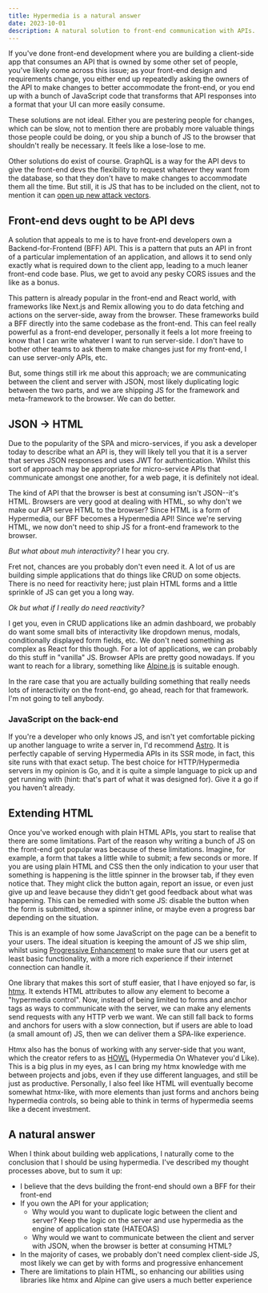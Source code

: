```yaml
---
title: Hypermedia is a natural answer
date: 2023-10-01
description: A natural solution to front-end communication with APIs.
---
```


If you've done front-end development where you are building a client-side app that consumes an API that is owned by some other set of people, you've likely come across this issue; as your front-end design and requirements change, you either end up repeatedly asking the owners of the API to make changes to better accommodate the front-end, or you end up with a bunch of JavaScript code that transforms that API responses into a format that your UI can more easily consume.

These solutions are not ideal. Either you are pestering people for changes, which can be slow, not to mention there are probably more valuable things those people could be doing, or you ship a bunch of JS to the browser that shouldn't really be necessary. It feels like a lose-lose to me.

Other solutions do exist of course. GraphQL is a way for the API devs to give the front-end devs the flexibility to request whatever they want from the database, so that they don't have to make changes to accommodate them all the time. But still, it is JS that has to be included on the client, not to mention it can [open up new attack vectors](https://intercoolerjs.org/2016/02/17/api-churn-vs-security.html#the-problem-with-the-solution).

## Front-end devs ought to be API devs

A solution that appeals to me is to have front-end developers own a Backend-for-Frontend (BFF) API. This is a pattern that puts an API in front of a particular implementation of an application, and allows it to send only exactly what is required down to the client app, leading to a much leaner front-end code base. Plus, we get to avoid any pesky CORS issues and the like as a bonus.

This pattern is already popular in the front-end and React world, with frameworks like Next.js and Remix allowing you to do data fetching and actions on the server-side, away from the browser. These frameworks build a BFF directly into the same codebase as the front-end. This can feel really powerful as a front-end developer, personally it feels a lot more freeing to know that I can write whatever I want to run server-side. I don't have to bother other teams to ask them to make changes just for my front-end, I can use server-only APIs, etc.

But, some things still irk me about this approach; we are communicating between the client and server with JSON, most likely duplicating logic between the two parts, and we are shipping JS for the framework and meta-framework to the browser. We can do better.

## JSON -> HTML

Due to the popularity of the SPA and micro-services, if you ask a developer today to describe what an API is, they will likely tell you that it is a server that serves JSON responses and uses JWT for authentication. Whilst this sort of approach may be appropriate for micro-service APIs that communicate amongst one another, for a web page, it is definitely not ideal.

The kind of API that the browser is best at consuming isn't JSON--it's HTML. Browsers are very good at dealing with HTML, so why don't we make our API serve HTML to the browser? Since HTML is a form of Hypermedia, our BFF becomes a Hypermedia API! Since we're serving HTML, we now don't need to ship JS for a front-end framework to the browser.

_But what about muh interactivity?_ I hear you cry.

Fret not, chances are you probably don't even need it. A lot of us are building simple applications that do things like CRUD on some objects. There is no need for reactivity here; just plain HTML forms and a little sprinkle of JS can get you a long way.

_Ok but what if I really do need reactivity?_

I get you, even in CRUD applications like an admin dashboard, we probably do want some small bits of interactivity like dropdown menus, modals, conditionally displayed form fields, etc. We don't need something as complex as React for this though. For a lot of applications, we can probably do this stuff in "vanilla" JS. Browser APIs are pretty good nowadays. If you want to reach for a library, something like [Alpine.js](https://alpinejs.dev) is suitable enough.

In the rare case that you are actually building something that really needs lots of interactivity on the front-end, go ahead, reach for that framework. I'm not going to tell anybody.

### JavaScript on the back-end

If you're a developer who only knows JS, and isn't yet comfortable picking up another language to write a server in, I'd recommend [Astro](https://astro.build). It is perfectly capable of serving Hypermedia APIs in its SSR mode, in fact, this site runs with that exact setup. The best choice for HTTP/Hypermedia servers in my opinion is Go, and it is quite a simple language to pick up and get running with (hint: that's part of what it was designed for). Give it a go if you haven't already.

## Extending HTML

Once you've worked enough with plain HTML APIs, you start to realise that there are some limitations. Part of the reason why writing a bunch of JS on the front-end got popular was because of these limitations. Imagine, for example, a form that takes a little while to submit; a few seconds or more. If you are using plain HTML and CSS then the only indication to your user that something is happening is the little spinner in the browser tab, if they even notice that. They might click the button again, report an issue, or even just give up and leave because they didn't get good feedback about what was happening. This can be remedied with some JS: disable the button when the form is submitted, show a spinner inline, or maybe even a progress bar depending on the situation.

This is an example of how some JavaScript on the page can be a benefit to your users. The ideal situation is keeping the amount of JS we ship slim, whilst using [Progressive Enhancement](https://en.wikipedia.org/wiki/Progressive_enhancement) to make sure that our users get at least basic functionality, with a more rich experience if their internet connection can handle it.

One library that makes this sort of stuff easier, that I have enjoyed so far, is [htmx](https://htmx.org). It extends HTML attributes to allow any element to become a "hypermedia control". Now, instead of being limited to forms and anchor tags as ways to communicate with the server, we can make any elements send requests with any HTTP verb we want. We can still fall back to forms and anchors for users with a slow connection, but if users are able to load (a small amount of) JS, then we can deliver them a SPA-like experience.

Htmx also has the bonus of working with any server-side that you want, which the creator refers to as [HOWL](https://htmx.org/essays/hypermedia-on-whatever-youd-like/) (Hypermedia On Whatever you'd Like). This is a big plus in my eyes, as I can bring my htmx knowledge with me between projects and jobs, even if they use different languages, and still be just as productive. Personally, I also feel like HTML will eventually become somewhat htmx-like, with more elements than just forms and anchors being hypermedia controls, so being able to think in terms of hypermedia seems like a decent investment.

## A natural answer

When I think about building web applications, I naturally come to the conclusion that I should be using hypermedia. I've described my thought processes above, but to sum it up:

-   I believe that the devs building the front-end should own a BFF for their front-end
-   If you own the API for your application;
    -   Why would you want to duplicate logic between the client and server? Keep the logic on the server and use hypermedia as the engine of application state (HATEOAS)
    -   Why would we want to communicate between the client and server with JSON, when the browser is better at consuming HTML?
-   In the majority of cases, we probably don't need complex client-side JS, most likely we can get by with forms and progressive enhancement
-   There are limitations to plain HTML, so enhancing our abilities using libraries like htmx and Alpine can give users a much better experience
